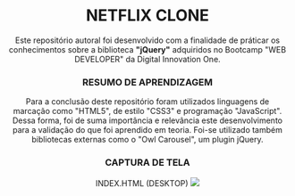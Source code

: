 <h1 align="center">NETFLIX CLONE</h1>
<p align="center">Este repositório autoral foi desenvolvido com a finalidade de práticar os conhecimentos sobre a biblioteca <b>"jQuery"</b> adquiridos no Bootcamp "WEB DEVELOPER" da Digital Innovation One.</p>

<h3 align="center">RESUMO DE APRENDIZAGEM</h3>
<p align="center">Para a conclusão deste repositório foram utilizados linguagens de marcação como "HTML5", de estilo "CSS3" e programação "JavaScript". Dessa forma, foi de suma importância e relevância este desenvolvimento para a validação do que foi aprendido em teoria. Foi-se utilizado também bibliotecas externas como o "Owl Carousel", um plugin jQuery.</p>

<h3 align="center">CAPTURA DE TELA</h3>
<p align="center"> INDEX.HTML (DESKTOP)
<img src="https://github.com/duhoshina/netflix-clone/blob/master/imagens/entrada.png?raw=true">
